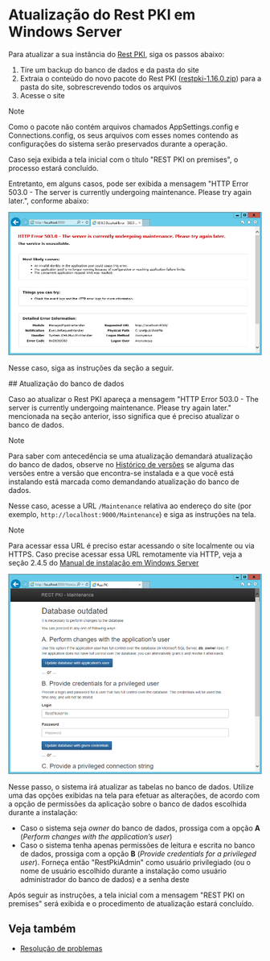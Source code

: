 ﻿# Atualização do Rest PKI em Windows Server

Para atualizar a sua instância do [Rest PKI](../../index.md), siga os passos abaixo:

1. Tire um backup do banco de dados e da pasta do site
1. Extraia o conteúdo do novo pacote do Rest PKI ([restpki-1.16.0.zip](https://files.lacunasoftware.com/restpki/restpki-1.16.0.zip)) para a pasta do site, sobrescrevendo todos os arquivos
1. Acesse o site

> [!NOTE]
> Como o pacote não contém arquivos chamados AppSettings.config e Connections.config, os seus arquivos com esses nomes contendo as configurações do sistema serão preservados durante a operação.

Caso seja exibida a tela inicial com o título "REST PKI on premises", o processo estará concluído.

Entretanto, em alguns casos, pode ser exibida a mensagem "HTTP Error 503.0 - The server is currently undergoing maintenance. Please try again later.", conforme abaixo:

![HTTP Error 503.0 - The server is currently undergoing maintenance](../../../../../images/rest-pki/maintenance.png)

Nesse caso, siga as instruções da seção a seguir.

<a name="db-update" />
## Atualização do banco de dados

Caso ao atualizar o Rest PKI apareça a mensagem "HTTP Error 503.0 - The server is currently undergoing maintenance. Please try again later." mencionada na seção anterior, isso significa que é preciso atualizar o banco de dados.

> [!NOTE]
> Para saber com antecedência se uma atualização demandará atualização do banco de dados, observe no [Histórico de versões](../../changelog.md) se alguma das
> versões entre a versão que encontra-se instalada e a que você está instalando está marcada como demandando atualização do banco de dados.

Nesse caso, acesse a URL `/Maintenance` relativa ao endereço do site (por exemplo, `http://localhost:9000/Maintenance`) e siga as instruções na tela.

> [!NOTE]
> Para acessar essa URL é preciso estar acessando o site localmente ou via HTTPS. Caso precise acessar essa URL remotamente via HTTP, veja a seção 2.4.5 do [Manual de instalação em Windows Server](https://files.lacunasoftware.com/restpki/restpki-admin-guide-pt.pdf)

![Database update page](../../../../../images/rest-pki/db-update.png)

Nesse passo, o sistema irá atualizar as tabelas no banco de dados. Utilize uma das opções exibidas na tela para efetuar as alterações, de acordo com a opção de permissões da aplicação sobre o banco de dados escolhida durante a instalação:

* Caso o sistema seja *owner* do banco de dados, prossiga com a opção **A** (*Perform changes with the application’s user*)
* Caso o sistema tenha apenas permissões de leitura e escrita no banco de dados, prossiga com a opção **B** (*Provide
  credentials for a privileged user*). Forneça então "RestPkiAdmin" como usuário privilegiado (ou o nome de usuário escolhido
  durante a instalação como usuário administrador do banco de dados) e a senha deste

Após seguir as instruções, a tela inicial com a mensagem "REST PKI on premises" será exibida e o procedimento de atualização estará concluído.

## Veja também

* [Resolução de problemas](troubleshoot/index.md)
